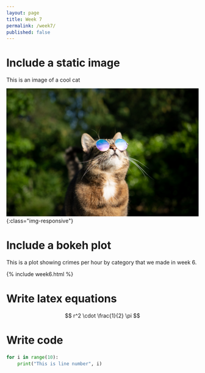 ```yaml
---
layout: page
title: Week 7
permalink: /week7/
published: false
---
```


# Include a static image
This is an image of a cool cat

![A cool cat](/images/cool_cat.jpg){:class="img-responsive"}

# Include a bokeh plot
This is a plot showing crimes per hour by category that we made in week 6. 

{% include week6.html %}

# Write latex equations
$$
r^2 \cdot \frac{1}{2} \pi 
$$

# Write code
```python
for i in range(10):
    print("This is line number", i)
```
